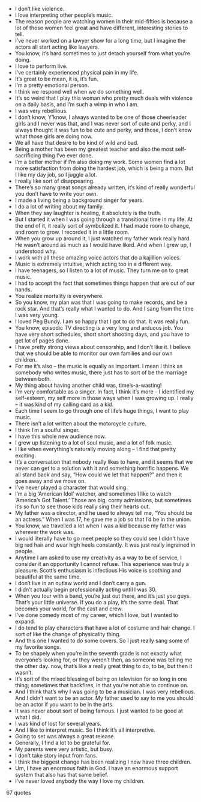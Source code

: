 - I don’t like violence.
 - I love interpreting other people’s music.
 - The reason people are watching women in their mid-fifties is because a lot of those women feel great and have different, interesting stories to tell.
 - I’ve never worked on a lawyer show for a long time, but I imagine the actors all start acting like lawyers.
 - You know, it’s hard sometimes to just detach yourself from what you’re doing.
 - I love to perform live.
 - I’ve certainly experienced physical pain in my life.
 - It’s great to be mean, it is, it’s fun.
 - I’m a pretty emotional person.
 - I think we respond well when we do something well.
 - It’s so weird that I play this woman who pretty much deals with violence on a daily basis, and I’m such a wimp in who I am.
 - I was very rebellious.
 - I don’t know, Y’know, I always wanted to be one of those cheerleader girls and I never was that, and I was never sort of cute and perky, and I always thought it was fun to be cute and perky, and those, I don’t know what those girls are doing now.
 - We all have that desire to be kind of wild and bad.
 - Being a mother has been my greatest teacher and also the most self-sacrificing thing I’ve ever done.
 - I’m a better mother if I’m also doing my work. Some women find a lot more satisfaction from doing the hardest job, which is being a mom. But I like my day job, so I juggle a lot.
 - I really like sort of disappearing.
 - There’s so many great songs already written, it’s kind of really wonderful you don’t have to write your own.
 - I made a living being a background singer for years.
 - I do a lot of writing about my family.
 - When they say laughter is healing, it absolutely is the truth.
 - But I started it when I was going through a transitional time in my life. At the end of it, it really sort of symbolized it. I had made room to change, and room to grow. I recorded it in a little room.
 - When you grow up around it, I just watched my father work really hard. He wasn’t around as much as I would have liked. And when I grew up, I understood why.
 - I work with all these amazing voice actors that do a kajillion voices.
 - Music is extremely intuitive, which acting too in a different way.
 - I have teenagers, so I listen to a lot of music. They turn me on to great music.
 - I had to accept the fact that sometimes things happen that are out of our hands.
 - You realize mortality is everywhere.
 - So you know, my plan was that I was going to make records, and be a rock star. And that’s really what I wanted to do. And I sang from the time I was very young.
 - I loved Peg Bundy. I am so happy that I got to do that. It was really fun.
 - You know, episodic TV directing is a very long and arduous job. You have very short schedules, short short shooting days, and you have to get lot of pages done.
 - I have pretty strong views about censorship, and I don’t like it. I believe that we should be able to monitor our own families and our own children.
 - For me it’s also – the music is equally as important. I mean I think as somebody who writes music, there just has to sort of be the marriage between both.
 - My thing about having another child was, time’s-a-wasting!
 - I’m very comfortable as a singer. In fact, I think it’s more – I identified my self-esteem, my self more in those ways when I was growing up. I really – it was kind of my calling card as a kid.
 - Each time I seem to go through one of life’s huge things, I want to play music.
 - There isn’t a lot written about the motorcycle culture.
 - I think I’m a soulful singer.
 - I have this whole new audience now.
 - I grew up listening to a lot of soul music, and a lot of folk music.
 - I like when everything’s naturally moving along – I find that pretty exciting.
 - It’s a conversation that nobody really likes to have, and it seems that we never can get to a solution with it and something horrific happens. We all stand back and say, “How could we let that happen?” and then it goes away and we move on.
 - I’ve never played a character that would sing.
 - I’m a big ‘American Idol’ watcher, and sometimes I like to watch ‘America’s Got Talent.’ Those are big, corny admissions, but sometimes it’s so fun to see those kids really sing their hearts out.
 - My father was a director, and he used to always tell me, “You should be an actress.” When I was 17, he gave me a job so that I’d be in the union.
 - You know, we travelled a lot when I was a kid because my father was wherever the work was.
 - I would literally have to go meet people so they could see I didn’t have big red hair and wear high heels constantly. It was just really ingrained in people.
 - Anytime I am asked to use my creativity as a way to be of service, I consider it an opportunity I cannot refuse. This experience was truly a pleasure. Scott’s enthusiasm is infectious His voice is soothing and beautiful at the same time.
 - I don’t live in an outlaw world and I don’t carry a gun.
 - I didn’t actually begin professionally acting until I was 30.
 - When you tour with a band, you’re just out there, and it’s just you guys. That’s your little universe. If you do a play, it’s the same deal. That becomes your world, for the cast and crew.
 - I’ve done comedy most of my career, which I love, but I wanted to expand.
 - I do tend to play characters that have a lot of costume and hair change. I sort of like the change of physicality thing.
 - And this one I wanted to do some covers. So I just really sang some of my favorite songs.
 - To be shapely when you’re in the seventh grade is not exactly what everyone’s looking for, or they weren’t then, as someone was telling me the other day. now, that’s like a really great thing to do, to be, but then it wasn’t.
 - It’s sort of the mixed blessing of being on television for so long in one thing; sometimes that backfires, in that you’re not able to continue on.
 - And I think that’s why I was going to be a musician. I was very rebellious. And I didn’t want to be an actor. My father used to say to me you should be an actor if you want to be in the arts.
 - It was never about sort of being famous. I just wanted to be good at what I did.
 - I was kind of lost for several years.
 - And I like to interpret music. So I think it’s all interpretive.
 - Going to set was always a great release.
 - Generally, I find a lot to be grateful for.
 - My parents were very artistic, but busy.
 - I don’t take story input from fans.
 - I think the biggest change has been realizing I now have three children.
 - Um, I have an enormous faith in God. I have an enormous support system that also has that same belief.
 - I’ve never loved anybody the way I love my children.

67 quotes